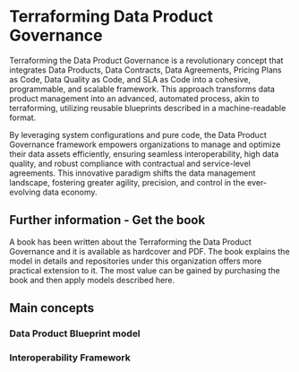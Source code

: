 # Terraforming Data Product Governance

Terraforming the Data Product Governance is a revolutionary concept that integrates Data Products, Data Contracts, Data Agreements, Pricing Plans as Code, Data Quality as Code, and SLA as Code into a cohesive, programmable, and scalable framework. This approach transforms data product management into an advanced, automated process, akin to terraforming, utilizing reusable blueprints described in a machine-readable format.

By leveraging system configurations and pure code, the Data Product Governance framework empowers organizations to manage and optimize their data assets efficiently, ensuring seamless interoperability, high data quality, and robust compliance with contractual and service-level agreements. This innovative paradigm shifts the data management landscape, fostering greater agility, precision, and control in the ever-evolving data economy.

## Further information - Get the book

A book has been written about the Terraforming the Data Product Governance and it is available as hardcover and PDF. The book explains the model in details and repositories under this organization offers more practical extension to it. The most value can be gained by purchasing the book and then apply models described here. 

## Main concepts

### Data Product Blueprint model

### Interoperability Framework

